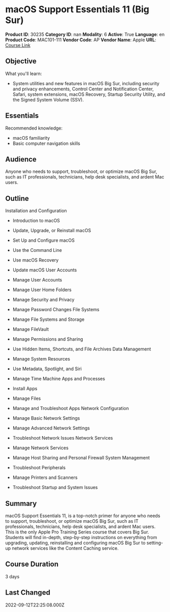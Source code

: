 # macOS Support Essentials 11 (Big Sur)

**Product ID**: 30235
**Category ID**: nan
**Modality**: 6
**Active**: True
**Language**: en
**Product Code**: MAC101-111
**Vendor Code**: AP
**Vendor Name**: Apple
**URL**: [Course Link](https://www.fastlaneus.com/course/apple-mac101-111)

## Objective
What you'll learn:


- System utilities and new features in macOS Big Sur, including security and privacy enhancements, Control Center and Notification Center, Safari, system extensions, macOS Recovery, Startup Security Utility, and the Signed System Volume (SSV).

## Essentials
Recommended knowledge:


- macOS familiarity
- Basic computer navigation skills

## Audience
Anyone who needs to support, troubleshoot, or optimize macOS Big Sur, such as IT professionals, technicians, help desk specialists, and ardent Mac users.

## Outline
Installation and Configuration


- Introduction to macOS
- Update, Upgrade, or Reinstall macOS
- Set Up and Configure macOS
- Use the Command Line
- Use macOS Recovery
- Update macOS
User Accounts


- Manage User Accounts
- Manage User Home Folders
- Manage Security and Privacy
- Manage Password Changes
File Systems


- Manage File Systems and Storage
- Manage FileVault
- Manage Permissions and Sharing
- Use Hidden Items, Shortcuts, and File Archives
Data Management


- Manage System Resources
- Use Metadata, Spotlight, and Siri
- Manage Time Machine
Apps and Processes


- Install Apps
- Manage Files
- Manage and Troubleshoot Apps
Network Configuration


- Manage Basic Network Settings
- Manage Advanced Network Settings
- Troubleshoot Network Issues
Network Services


- Manage Network Services
- Manage Host Sharing and Personal Firewall
System Management


- Troubleshoot Peripherals
- Manage Printers and Scanners
- Troubleshoot Startup and System Issues

## Summary
macOS Support Essentials 11, is a top-notch primer for anyone who needs to support, troubleshoot, or optimize macOS Big Sur, such as IT professionals, technicians, help desk specialists, and ardent Mac users. This is the only Apple Pro Training Series course that covers Big Sur. Students will find in-depth, step-by-step instructions on everything from upgrading, updating, reinstalling and configuring macOS Big Sur to setting-up network services like the Content Caching service.

## Course Duration
3 days

## Last Changed
2022-09-12T22:25:08.000Z
